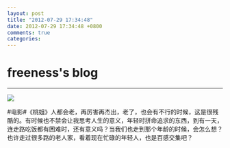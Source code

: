 ```yaml
---
layout: post
title: "2012-07-29 17:34:48"
date: 2012-07-29 17:34:48 +0800
comments: true
categories: 
---
```


# freeness's blog

----------

![](http://okqmqrbgo.bkt.clouddn.com/201207291734481.jpg)

>
\#电影\#《桃姐》人都会老，再厉害再杰出，老了，也会有不行的时候，这是很残酷的。有时候也不禁会让我思考人生的意义，年轻时拼命追求的东西，到有一天，连走路吃饭都有困难时，还有意义吗？当我们也走到那个年龄的时候，会怎么想？也许走过很多路的老人家，看着现在忙碌的年轻人，也是百感交集吧？